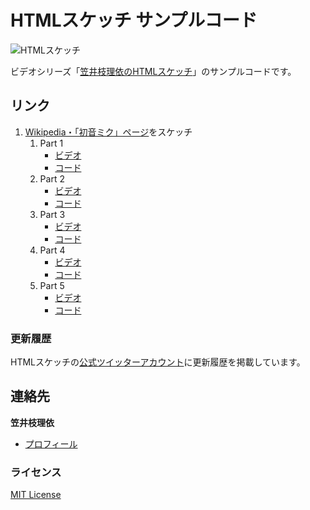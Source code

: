 # HTMLスケッチ サンプルコード

![HTMLスケッチ](http://f.cl.ly/items/2x0g0g3O1n2A180Y3I1s/video.gif)

ビデオシリーズ「[笠井枝理依のHTMLスケッチ](http://www.youtube.com/user/ellekasai/videos)」のサンプルコードです。

## リンク

1. [Wikipedia・「初音ミク」ページ](http://ja.wikipedia.org/wiki/%E5%88%9D%E9%9F%B3%E3%83%9F%E3%82%AF)をスケッチ
    1. Part 1
        * [ビデオ](http://www.youtube.com/watch?v=038wQNc_j1s)
        * [コード](1-wikipedia/part1)
    2. Part 2
        * [ビデオ](http://www.youtube.com/watch?v=cMTDwuL1Mlk)
        * [コード](1-wikipedia/part2)
    3. Part 3
        * [ビデオ](http://www.youtube.com/watch?v=fMiQomHNAd0)
        * [コード](1-wikipedia/part3)
    4. Part 4
        * [ビデオ](http://www.youtube.com/watch?v=LI6LxPrs3V8)
        * [コード](1-wikipedia/part4)
    5. Part 5
        * [ビデオ](http://www.youtube.com/watch?v=Pi_K5wrxb0I)
        * [コード](1-wikipedia/part5)

### 更新履歴

HTMLスケッチの[公式ツイッターアカウント](http://twitter.com/htmlsketch)に更新履歴を掲載しています。

## 連絡先

**笠井枝理依**

* [プロフィール](http://about.ellekasai.com/)

### ライセンス

[MIT License](http://ellekasai.mit-license.org/)
